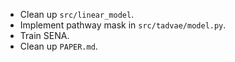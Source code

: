 - Clean up `src/linear_model`.
- Implement pathway mask in `src/tadvae/model.py`.
- Train SENA.
- Clean up `PAPER.md`.
